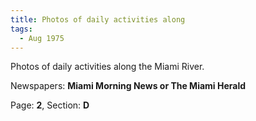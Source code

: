 ```yaml
---  
title: Photos of daily activities along  
tags:  
  - Aug 1975  
---  
```

  
Photos of daily activities along the Miami River.  
  
Newspapers: **Miami Morning News or The Miami Herald**  
  
Page: **2**, Section: **D** 
